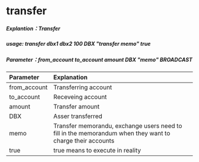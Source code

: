# transfer

##### Explantion：Transfer

##### usage: transfer dbx1 dbx2 100 DBX "transfer memo" true

##### Parameter：from_account to_account amount DBX "memo" BROADCAST

| Parameter | Explanation |
| :--- | :--- |
| from_account | Transferring account |
| to_account | Receveing account |
| amount | Transfer amount |
| DBX | Asser transferred |
| memo | Transfer memorandu, exchange users need to fill in the memorandum when they want to charge their accounts |
| true | true means to execute in reality |

###
